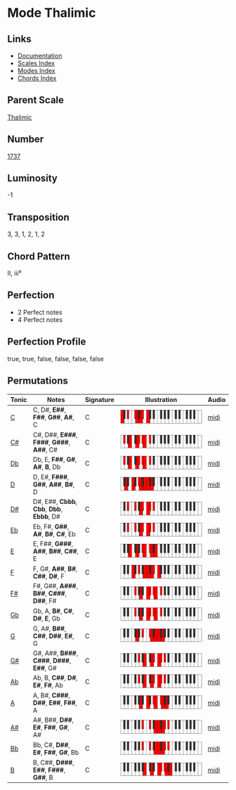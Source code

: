 # Mode Thalimic

## Links

- [Documentation](README.md)
- [Scales Index](Scales.md)
- [Modes Index](Modes.md)
- [Chords Index](Chords.md)

## Parent Scale

[Thalimic](ScaleThalimic.md)

## Number

[1737](https://ianring.com/musictheory/scales/1737)

## Luminosity

-1

## Transposition

3, 3, 1, 2, 1, 2

## Chord Pattern

II, iii⁰

## Perfection

- 2 Perfect notes
- 4 Perfect notes

## Perfection Profile

true, true, false, false, false, false

## Permutations

| Tonic | Notes | Signature | Illustration | Audio |
|-------|-------|-----------|--------------|-------|
| [C](ModeCNaturalThalimic.md) | C, D#, **E##**, **F##**, **G##**, **A#**, C | C | ![CNaturalThalimic](ModeCNaturalThalimic.png) | [midi](https://github.com/edipermadi/music/blob/main/docs/ModeCNaturalThalimic.mid?raw=true) |
| [C#](ModeCSharpThalimic.md) | C#, D##, **E###**, **F###**, **G###**, **A##**, C# | C | ![CSharpThalimic](ModeCSharpThalimic.png) | [midi](https://github.com/edipermadi/music/blob/main/docs/ModeCSharpThalimic.mid?raw=true) |
| [Db](ModeDFlatThalimic.md) | Db, E, **F##**, **G#**, **A#**, **B**, Db | C | ![DFlatThalimic](ModeDFlatThalimic.png) | [midi](https://github.com/edipermadi/music/blob/main/docs/ModeDFlatThalimic.mid?raw=true) |
| [D](ModeDNaturalThalimic.md) | D, E#, **F###**, **G##**, **A##**, **B#**, D | C | ![DNaturalThalimic](ModeDNaturalThalimic.png) | [midi](https://github.com/edipermadi/music/blob/main/docs/ModeDNaturalThalimic.mid?raw=true) |
| [D#](ModeDSharpThalimic.md) | D#, E##, **Cbbb**, **Cbb**, **Dbb**, **Ebbb**, D# | C | ![DSharpThalimic](ModeDSharpThalimic.png) | [midi](https://github.com/edipermadi/music/blob/main/docs/ModeDSharpThalimic.mid?raw=true) |
| [Eb](ModeEFlatThalimic.md) | Eb, F#, **G##**, **A#**, **B#**, **C#**, Eb | C | ![EFlatThalimic](ModeEFlatThalimic.png) | [midi](https://github.com/edipermadi/music/blob/main/docs/ModeEFlatThalimic.mid?raw=true) |
| [E](ModeENaturalThalimic.md) | E, F##, **G###**, **A##**, **B##**, **C##**, E | C | ![ENaturalThalimic](ModeENaturalThalimic.png) | [midi](https://github.com/edipermadi/music/blob/main/docs/ModeENaturalThalimic.mid?raw=true) |
| [F](ModeFNaturalThalimic.md) | F, G#, **A##**, **B#**, **C##**, **D#**, F | C | ![FNaturalThalimic](ModeFNaturalThalimic.png) | [midi](https://github.com/edipermadi/music/blob/main/docs/ModeFNaturalThalimic.mid?raw=true) |
| [F#](ModeFSharpThalimic.md) | F#, G##, **A###**, **B##**, **C###**, **D##**, F# | C | ![FSharpThalimic](ModeFSharpThalimic.png) | [midi](https://github.com/edipermadi/music/blob/main/docs/ModeFSharpThalimic.mid?raw=true) |
| [Gb](ModeGFlatThalimic.md) | Gb, A, **B#**, **C#**, **D#**, **E**, Gb | C | ![GFlatThalimic](ModeGFlatThalimic.png) | [midi](https://github.com/edipermadi/music/blob/main/docs/ModeGFlatThalimic.mid?raw=true) |
| [G](ModeGNaturalThalimic.md) | G, A#, **B##**, **C##**, **D##**, **E#**, G | C | ![GNaturalThalimic](ModeGNaturalThalimic.png) | [midi](https://github.com/edipermadi/music/blob/main/docs/ModeGNaturalThalimic.mid?raw=true) |
| [G#](ModeGSharpThalimic.md) | G#, A##, **B###**, **C###**, **D###**, **E##**, G# | C | ![GSharpThalimic](ModeGSharpThalimic.png) | [midi](https://github.com/edipermadi/music/blob/main/docs/ModeGSharpThalimic.mid?raw=true) |
| [Ab](ModeAFlatThalimic.md) | Ab, B, **C##**, **D#**, **E#**, **F#**, Ab | C | ![AFlatThalimic](ModeAFlatThalimic.png) | [midi](https://github.com/edipermadi/music/blob/main/docs/ModeAFlatThalimic.mid?raw=true) |
| [A](ModeANaturalThalimic.md) | A, B#, **C###**, **D##**, **E##**, **F##**, A | C | ![ANaturalThalimic](ModeANaturalThalimic.png) | [midi](https://github.com/edipermadi/music/blob/main/docs/ModeANaturalThalimic.mid?raw=true) |
| [A#](ModeASharpThalimic.md) | A#, B##, **D##**, **E#**, **F##**, **G#**, A# | C | ![ASharpThalimic](ModeASharpThalimic.png) | [midi](https://github.com/edipermadi/music/blob/main/docs/ModeASharpThalimic.mid?raw=true) |
| [Bb](ModeBFlatThalimic.md) | Bb, C#, **D##**, **E#**, **F##**, **G#**, Bb | C | ![BFlatThalimic](ModeBFlatThalimic.png) | [midi](https://github.com/edipermadi/music/blob/main/docs/ModeBFlatThalimic.mid?raw=true) |
| [B](ModeBNaturalThalimic.md) | B, C##, **D###**, **E##**, **F###**, **G##**, B | C | ![BNaturalThalimic](ModeBNaturalThalimic.png) | [midi](https://github.com/edipermadi/music/blob/main/docs/ModeBNaturalThalimic.mid?raw=true) |
